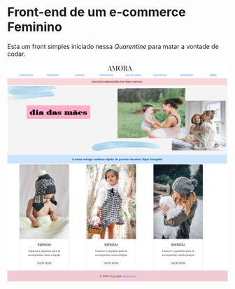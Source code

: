 # Front-end de um e-commerce Feminino

Esta um front simples iniciado nessa *Quarentine* para matar a vontade de codar.

![](https://github.com/VivisGaspar/ecommerce-female/blob/master/src/assets/img/screen.png)



